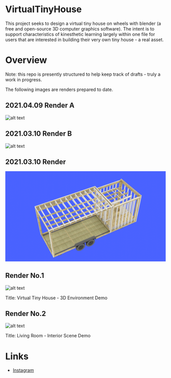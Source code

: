 # VirtualTinyHouse

This project seeks to design a virtual tiny house on wheels with blender (a free and open-source 3D computer graphics software). The intent is to support characteristics of kinesthetic learning largely within one file for users that are interested in building their very own tiny house - a real asset.

# Overview

Note: this repo is presently structured to help keep track of drafts - truly a work in progress.

The following images are renders prepared to date.

## 2021.04.09 Render A

![alt text](https://github.com/william-wml/VirtualTinyHouse/blob/master/Renders/2021.04.09-RenderA.png)

## 2021.03.10 Render B

![alt text](https://github.com/william-wml/VirtualTinyHouse/blob/master/Renders/2021.04.09-RenderB.png)

## 2021.03.10 Render

![alt text](https://github.com/william-wml/VirtualTinyHouse/blob/master/Renders/2021.03.10-VirtualTinyHouse.png)

## Render No.1

![alt text](https://github.com/william-wml/VirtualTinyHouse/blob/master/Renders/Virtual%20Tiny%20House%20-%203D%20Environment%20Demo.gif)

Title: Virtual Tiny House - 3D Environment Demo

## Render No.2

![alt text](https://github.com/william-wml/VirtualTinyHouse/blob/master/Renders/Living%20Room%20-%20Interior%20Scene%20Demo.png)

Title: Living Room - Interior Scene Demo

# Links
- [Instagram](https://www.instagram.com/virtualtinyhouse)
